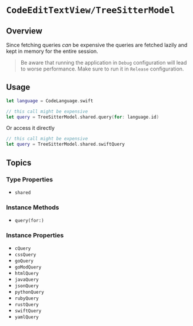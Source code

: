 # ``CodeEditTextView/TreeSitterModel``

## Overview

Since fetching queries *can* be expensive the queries are fetched lazily and kept in memory for the entire session.

> Be aware that running the application in `Debug` configuration will lead to worse performance. Make sure to run it in `Release` configuration.

## Usage

```swift
let language = CodeLanguage.swift

// this call might be expensive
let query = TreeSitterModel.shared.query(for: language.id)
```
Or access it directly
```swift
// this call might be expensive
let query = TreeSitterModel.shared.swiftQuery
```

## Topics

### Type Properties

- ``shared``

### Instance Methods

- ``query(for:)``

### Instance Properties

- ``cQuery``
- ``cssQuery``
- ``goQuery``
- ``goModQuery``
- ``htmlQuery``
- ``javaQuery``
- ``jsonQuery``
- ``pythonQuery``
- ``rubyQuery``
- ``rustQuery``
- ``swiftQuery``
- ``yamlQuery``
